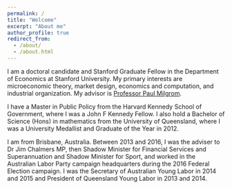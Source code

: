 ```yaml
---
permalink: /
title: "Welcome"
excerpt: "About me"
author_profile: true
redirect_from:
  - /about/
  - /about.html
---
```


I am a doctoral candidate and Stanford Graduate Fellow in the Department of Economics at Stanford University. My primary interests are microeconomic theory, market design, economics and computation, and industrial organization. My advisor is [Professor Paul Milgrom](https://milgrom.people.stanford.edu/).

I have a Master in Public Policy from the Harvard Kennedy School of Government, where I was a John F Kennedy Fellow. I also hold a Bachelor of Science (Hons) in mathematics from the University of Queensland, where I was a University Medallist and Graduate of the Year in 2012.

I am from Brisbane, Australia. Between 2013 and 2016, I was the adviser to Dr Jim Chalmers MP, then Shadow Minister for Financial Services and Superannuation and Shadow Minister for Sport, and worked in the Australian Labor Party campaign headquarters during the 2016 Federal Election campaign. I was the Secretary of Australian Young Labor in 2014 and 2015 and President of Queensland Young Labor in 2013 and 2014.
